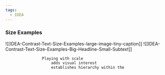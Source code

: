 ```yaml
---
tags:
  - IDEA
---
```


### Size Examples

 ![[IDEA-Contrast-Text-Size-Examples-large-image-tiny-caption]]
![[IDEA-Contrast-Text-Size-Examples-Big-Headline-Small-Subtext]]

                    Playing with scale
                        adds visual interest
                        establishes hierarchy within the 